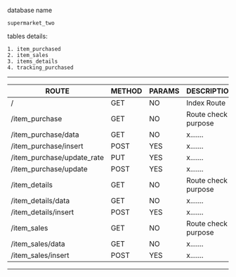 database name

    supermarket_two

tables details: 

    1. item_purchased
    2. item_sales
    3. items_details
    4. tracking_purchased


----------

| ROUTE | METHOD | PARAMS | DESCRIPTION |
| --------------- | --------------- | --------------- | --------------- |
| / | GET | NO |  Index Route |
| /item_purchase | GET | NO | Route check purpose |
| /item_purchase/data | GET | NO | x....... |
| /item_purchase/insert | POST | YES | x....... |
| /item_purchase/update_rate | PUT | YES | x....... |
| /item_purchase/update | POST | YES | x....... |
| /item_details | GET | NO | Route check purpose |
| /item_details/data | GET | NO | x....... |
| /item_details/insert | POST | YES | x....... |
| /item_sales | GET | NO | Route check purpose |
| /item_sales/data | GET | NO | x....... |
| /item_sales/insert | POST | YES | x....... |

----------
